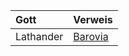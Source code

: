 | Gott | Verweis |
|:------------|:-----------------|
| Lathander | [Barovia](https://lolindhir.github.io/PnP/campaigns/strahd/locations/barovia) |
